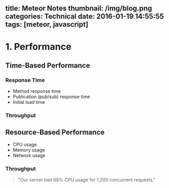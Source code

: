 title: Meteor Notes
thumbnail: /img/blog.png
categories: Technical
date: 2016-01-19 14:55:55
tags: [meteor, javascript]
---

# 1. Performance

## Time-Based Performance

### Response Time

- Method response time
- Publication (pub/sub) response time
- Initial load time

### Throughput

## Resource-Based Performance

- CPU usage
- Memory usage
- Network usage

### Throughput

> "Our server had 68% CPU usage for 1,200 concurrent requests."
